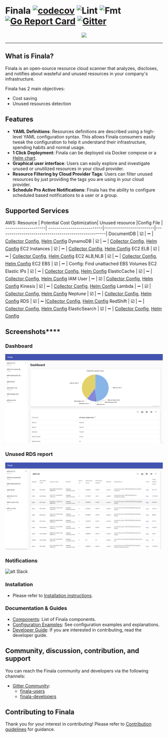# Finala [![codecov](https://codecov.io/gh/similarweb/finala/branch/master/graph/badge.svg)](https://codecov.io/gh/similarweb/finala) ![Lint](https://github.com/similarweb/finala/workflows/Lint/badge.svg) ![Fmt](https://github.com/similarweb/finala/workflows/Fmt/badge.svg) [![Go Report Card](https://goreportcard.com/badge/github.com/similarweb/finala)](https://goreportcard.com/report/github.com/similarweb/finala) [![Gitter](https://badges.gitter.im/similarweb-finala/community.svg)](https://gitter.im/similarweb-finala/community?utm_source=badge&utm_medium=badge&utm_campaign=pr-badge)

<p align="center">
    <img src="https://raw.githubusercontent.com/similarweb/finala/docs/update-readme-md/docs/images/logo.png" width="400">
</p>

----

## What is Finala?

Finala is an open-source resource cloud scanner that analyzes, discloses, and notifies about wasteful and unused resources in your company's infrastructure.

Finala has 2 main objectives:

* Cost saving
* Unused resources detection

## Features

* **YAML Definitions**: Resources definitions are described using a high-level YAML configuration syntax. This allows Finala consumers easily tweak the configuration to help it understand their infrastructure, spending habits and normal usage.
* **1 Click Deployment**: Finala can be deployed via Docker compose or a [Helm chart](https://github.com/similarweb/finala-helm).
* **Graphical user interface**: Users can easily explore and investigate unused or unutilized resources in your cloud provider.
* **Resource Filtering by Cloud Provider Tags**: Users can filter unused resources by just providing the tags you are using in your cloud provider.
* **Schedule Pro Active Notifications**: Finala has the ability to configure scheduled based notifications to a user or a group. 

## Supported Services
AWS:
Resource            | Potential Cost Optimization| Unused resource         |Config File                                          |
--------------------| ---------------------------|-------------------------|-----------------------------------------------------|
DocumentDB          | :ballot_box_with_check:    | :heavy_minus_sign:      | [Collector Config](./configuration/collector.yaml#L29), [Helm Config](https://github.com/similarweb/finala-helm/blob/master/values.yaml#L131)
DynamoDB            | :ballot_box_with_check:    | :heavy_minus_sign:      | [Collector Config](./configuration/collector.yaml#L79), [Helm Config](https://github.com/similarweb/finala-helm/blob/master/values.yaml#L181)
EC2 Instances       | :ballot_box_with_check:    | :heavy_minus_sign:      | [Collector Config](./configuration/collector.yaml#L69), [Helm Config](https://github.com/similarweb/finala-helm/blob/master/values.yaml#L171)
EC2 ELB             | :ballot_box_with_check:    | :heavy_minus_sign:      | [Collector Config](./configuration/collector.yaml#L49), [Helm Config](https://github.com/similarweb/finala-helm/blob/master/values.yaml#L151)
EC2 ALB,NLB         | :ballot_box_with_check:    | :heavy_minus_sign:      | [Collector Config](./configuration/collector.yaml#L59), [Helm Config](https://github.com/similarweb/finala-helm/blob/master/values.yaml#L161)
EC2 EBS             | :ballot_box_with_check:    | :heavy_minus_sign:      | Config: Find unattached EBS Volumes
EC2 Elastic IPs     | :ballot_box_with_check:    | :heavy_minus_sign:      | [Collector Config](./configuration/collector.yaml#L39), [Helm Config](https://github.com/similarweb/finala-helm/blob/master/values.yaml#L141)
ElasticCache        | :ballot_box_with_check:    | :heavy_minus_sign:      | [Collector Config](./configuration/collector.yaml#L39), [Helm Config](https://github.com/similarweb/finala-helm/blob/master/values.yaml#L141)
IAM User            | :heavy_minus_sign:         | :ballot_box_with_check: | [Collector Config](./configuration/collector.yaml#L154), [Helm Config](https://github.com/similarweb/finala-helm/blob/master/values.yaml#L250)
Kinesis             | :ballot_box_with_check:    | :heavy_minus_sign:      | [Collector Config](./configuration/collector.yaml#L127), [Helm Config](https://github.com/similarweb/finala-helm/blob/master/values.yaml#L229)
Lambda              | :heavy_minus_sign:         | :ballot_box_with_check: | [Collector Config](./configuration/collector.yaml#L104), [Helm Config](https://github.com/similarweb/finala-helm/blob/master/values.yaml#L206)
Neptune             | :ballot_box_with_check:    | :heavy_minus_sign:      | [Collector Config](./configuration/collector.yaml#L114), [Helm Config](https://github.com/similarweb/finala-helm/blob/master/values.yaml#L216)
RDS                 | :ballot_box_with_check:    | :heavy_minus_sign:      |[Collector Config](./configuration/collector.yaml#L19), [Helm Config](https://github.com/similarweb/finala-helm/blob/master/values.yaml#L121)
RedShift            | :ballot_box_with_check:    | :heavy_minus_sign:      | [Collector Config](./configuration/collector.yaml#L143), [Helm Config](https://github.com/similarweb/finala-helm/blob/master/values.yaml#L255)
ElasticSearch       | :ballot_box_with_check:    | :heavy_minus_sign:      | [Collector Config](./configuration/collector.yaml#L143), [Helm Config](https://github.com/similarweb/finala-helm/blob/master/values.yaml#L245)

## **Screenshots******

### Dashboard

![alt Summary](https://raw.githubusercontent.com/similarweb/finala/master/docs/images/dashboard.png)

### Unused RDS report

![alt Resources](https://raw.githubusercontent.com/similarweb/finala/master/docs/images/resource.jpg)

### Notifications

![alt Slack](https://raw.githubusercontent.com/similarweb/finala/docs/update-readme-md/docs/images/slack.png)

### Installation

* Please refer to [Installation instructions](docs/install/index.md).

### Documentation & Guides

* [Components](./docs/components.md): List of Finala components.
* [Configuration Examples](./docs/configuration_examples/README.md): See configuration examples and explanations.
* [Developer Guide](./docs/developers/index.md):  If you are interested in contributing, read the developer guide.

## Community, discussion, contribution, and support

You can reach the Finala community and developers via the following channels:

* [Gitter Community](https://gitter.im/similarweb-finala/community):
  * [finala-users](https://gitter.im/similarweb-finala/users)
  * [finala-developers](https://gitter.im/similarweb-finala/developers)

## Contributing to Finala

Thank you for your interest in contributing! Please refer to [Contribution guidelines](./CONTRIBUTING.md) for guidance.